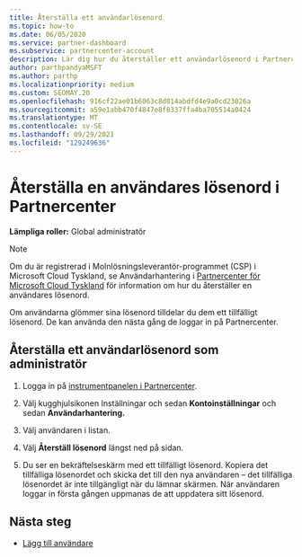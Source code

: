 ```yaml
---
title: Återställa ett användarlösenord
ms.topic: how-to
ms.date: 06/05/2020
ms.service: partner-dashboard
ms.subservice: partnercenter-account
description: Lär dig hur du återställer ett användarlösenord i Partnercenter. Användarna får ett tillfälligt lösenord nästa gång de loggar in på Partnercenter.
author: parthpandyaMSFT
ms.author: parthp
ms.localizationpriority: medium
ms.custom: SEOMAY.20
ms.openlocfilehash: 916cf22ae01b6063c8d014abdfd4e9a0cd23026a
ms.sourcegitcommit: a59e1abb470f4847e8f8337ffa4ba705514a0424
ms.translationtype: MT
ms.contentlocale: sv-SE
ms.lasthandoff: 09/29/2021
ms.locfileid: "129249636"
---
```

# <a name="reset-a-users-password-in-partner-center"></a>Återställa en användares lösenord i Partnercenter

**Lämpliga roller:** Global administratör

> [!NOTE]  
> Om du är registrerad i Molnlösningsleverantör-programmet (CSP) i Microsoft Cloud Tyskland, se Användarhantering i [Partnercenter för Microsoft Cloud Tyskland](user-management-in-partner-center-for-microsoft-cloud-germany.md) för information om hur du återställer en användares lösenord.

Om användarna glömmer sina lösenord tilldelar du dem ett tillfälligt lösenord. De kan använda den nästa gång de loggar in på Partnercenter.

## <a name="reset-a-user-password-as-an-admin"></a>Återställa ett användarlösenord som administratör

1. Logga in på [instrumentpanelen i Partnercenter](https://partner.microsoft.com/dashboard).

2. Välj kugghjulsikonen Inställningar och sedan **Kontoinställningar** och sedan **Användarhantering.**

3. Välj användaren i listan.

4. Välj **Återställ lösenord** längst ned på sidan.

5. Du ser en bekräftelseskärm med ett tillfälligt lösenord. Kopiera det tillfälliga lösenordet och skicka det till den nya användaren – det tillfälliga lösenordet är inte tillgängligt när du lämnar skärmen. När användaren loggar in första gången uppmanas de att uppdatera sitt lösenord.

## <a name="next-steps"></a>Nästa steg

- [Lägg till användare](create-user-accounts-and-set-permissions.md)
